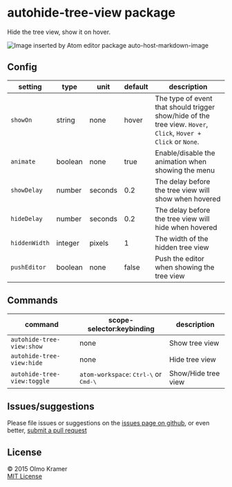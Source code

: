 # autohide-tree-view package

Hide the tree view, show it on hover.

![Image inserted by Atom editor package auto-host-markdown-image](https://raw.githubusercontent.com/olmokramer/atom-autohide-tree-view/master/images/screencast.gif)

## Config

| setting       | type    | unit    | default | description |
| ---           | ---     | ---     | ---     | --- |
| `showOn`      | string  | none    | hover   | The type of event that should trigger show/hide of the tree view. `Hover`, `Click`, `Hover + Click` or `None`. |
| `animate`     | boolean | none    | true    | Enable/disable the animation when showing the menu |
| `showDelay`   | number  | seconds | 0.2     | The delay before the tree view will show when hovered |
| `hideDelay`   | number  | seconds | 0.2     | The delay before the tree view will hide when hovered |
| `hiddenWidth` | integer | pixels  | 1       | The width of the hidden tree view |
| `pushEditor`  | boolean | none    | false   | Push the editor when showing the tree view |

## Commands

| command                     | scope-selector:keybinding                                 | description |
| ---                         | ---                                                       | --- |
| `autohide-tree-view:show`   | none                                                      | Show tree view |
| `autohide-tree-view:hide`   | none                                                      | Hide tree view |
| `autohide-tree-view:toggle` | `atom-workspace`: <kbd>Ctrl-\\</kbd> or <kbd>Cmd-\\</kbd> | Show/Hide tree view |

## Issues/suggestions

Please file issues or suggestions on the [issues page on github](https://github.com/olmokramer/autohide-tree-view/issues/new), or even better, [submit a pull request](https://github.com/olmokramer/atom-autohide-tree-view/pulls)

## License

&copy; 2015 Olmo Kramer <br> [MIT License](LICENSE.md)
